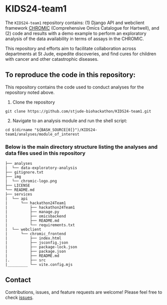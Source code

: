 # KIDS24-team1

The `KIDS24-team1` repository contains:
(1) Django API and webclient framework [CHROMIC](https://chromic.stjude.org) (Comprehensive Omics Catalogue for Hartwell), and
(2) code and results with a demo example to perform an exploratory analysis of the data availability in terms of assays in the CHROMIC. 

This repository and efforts aim to facilitate collaboration across departments at St Jude, expedite discoveries, and find cures for children with cancer and other catastrophic diseases.


## To reproduce the code in this repository:
This repository contains the code used to conduct analyses for the repository noted above.

1. Clone the repository
```
git clone https://github.com/stjude-biohackathon/KIDS24-team1.git
```

2. Navigate to an analysis module and run the shell script:
```
cd $(dirname "${BASH_SOURCE[0]}")/KIDS24-team1/analyses/module_of_interest
```

### Below is the main directory structure listing the analyses and data files used in this repository

```
├── analyses
|  └── data-exploratory-analysis
├── gitignore.txt
├── img
|  └── chromic-logo.png
├── LICENSE
└── README.md
├── services
|  └── api
|      └── hackathon24Team1
|          ├── hackathon24Team1
|          ├── manage.py
|          ├── omicsbackend
|          ├── README.md
|          └── requirements.txt
|  └── webclient
|      └── chromic_frontend
|          ├── index.html
|          ├── jsconfig.json
|          ├── package-lock.json
|          ├── package.json
|          ├── README.md
|.         ├── src
|_________ └── vite.config.mjs
```

## Contact

Contributions, issues, and feature requests are welcome! Please feel free to check [issues](https://github.com/stjude-biohackathon/KIDS24-team1/issues).

